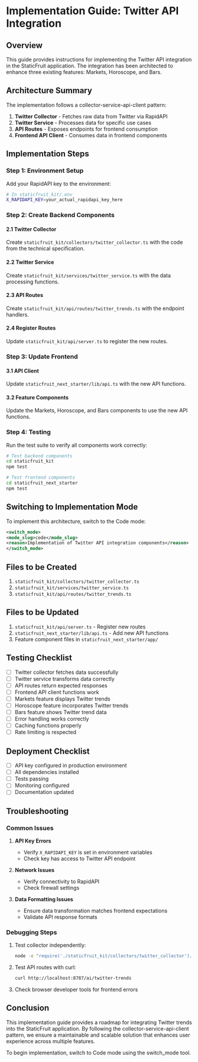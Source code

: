 # Implementation Guide: Twitter API Integration

## Overview
This guide provides instructions for implementing the Twitter API integration in the StaticFruit application. The integration has been architected to enhance three existing features: Markets, Horoscope, and Bars.

## Architecture Summary

The implementation follows a collector-service-api-client pattern:

1. **Twitter Collector** - Fetches raw data from Twitter via RapidAPI
2. **Twitter Service** - Processes data for specific use cases
3. **API Routes** - Exposes endpoints for frontend consumption
4. **Frontend API Client** - Consumes data in frontend components

## Implementation Steps

### Step 1: Environment Setup
Add your RapidAPI key to the environment:
```bash
# In staticfruit_kit/.env
X_RAPIDAPI_KEY=your_actual_rapidapi_key_here
```

### Step 2: Create Backend Components

#### 2.1 Twitter Collector
Create `staticfruit_kit/collectors/twitter_collector.ts` with the code from the technical specification.

#### 2.2 Twitter Service
Create `staticfruit_kit/services/twitter_service.ts` with the data processing functions.

#### 2.3 API Routes
Create `staticfruit_kit/api/routes/twitter_trends.ts` with the endpoint handlers.

#### 2.4 Register Routes
Update `staticfruit_kit/api/server.ts` to register the new routes.

### Step 3: Update Frontend

#### 3.1 API Client
Update `staticfruit_next_starter/lib/api.ts` with the new API functions.

#### 3.2 Feature Components
Update the Markets, Horoscope, and Bars components to use the new API functions.

### Step 4: Testing
Run the test suite to verify all components work correctly:
```bash
# Test backend components
cd staticfruit_kit
npm test

# Test frontend components
cd staticfruit_next_starter
npm test
```

## Switching to Implementation Mode

To implement this architecture, switch to the Code mode:

```xml
<switch_mode>
<mode_slug>code</mode_slug>
<reason>Implementation of Twitter API integration components</reason>
</switch_mode>
```

## Files to be Created

1. `staticfruit_kit/collectors/twitter_collector.ts`
2. `staticfruit_kit/services/twitter_service.ts`
3. `staticfruit_kit/api/routes/twitter_trends.ts`

## Files to be Updated

1. `staticfruit_kit/api/server.ts` - Register new routes
2. `staticfruit_next_starter/lib/api.ts` - Add new API functions
3. Feature component files in `staticfruit_next_starter/app/`

## Testing Checklist

- [ ] Twitter collector fetches data successfully
- [ ] Twitter service transforms data correctly
- [ ] API routes return expected responses
- [ ] Frontend API client functions work
- [ ] Markets feature displays Twitter trends
- [ ] Horoscope feature incorporates Twitter trends
- [ ] Bars feature shows Twitter trend data
- [ ] Error handling works correctly
- [ ] Caching functions properly
- [ ] Rate limiting is respected

## Deployment Checklist

- [ ] API key configured in production environment
- [ ] All dependencies installed
- [ ] Tests passing
- [ ] Monitoring configured
- [ ] Documentation updated

## Troubleshooting

### Common Issues

1. **API Key Errors**
   - Verify `X_RAPIDAPI_KEY` is set in environment variables
   - Check key has access to Twitter API endpoint

2. **Network Issues**
   - Verify connectivity to RapidAPI
   - Check firewall settings

3. **Data Formatting Issues**
   - Ensure data transformation matches frontend expectations
   - Validate API response formats

### Debugging Steps

1. Test collector independently:
   ```bash
   node -e "require('./staticfruit_kit/collectors/twitter_collector').getTwitterTrends().then(console.log).catch(console.error)"
   ```

2. Test API routes with curl:
   ```bash
   curl http://localhost:8787/ai/twitter-trends
   ```

3. Check browser developer tools for frontend errors

## Conclusion

This implementation guide provides a roadmap for integrating Twitter trends into the StaticFruit application. By following the collector-service-api-client pattern, we ensure a maintainable and scalable solution that enhances user experience across multiple features.

To begin implementation, switch to Code mode using the switch_mode tool.